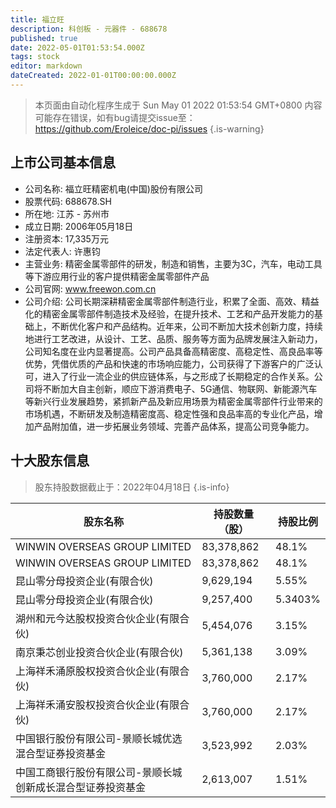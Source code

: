 ```yaml
---
title: 福立旺
description: 科创板 - 元器件 - 688678
published: true
date: 2022-05-01T01:53:54.000Z
tags: stock
editor: markdown
dateCreated: 2022-01-01T00:00:00.000Z
---
```


> 本页面由自动化程序生成于 Sun May 01 2022 01:53:54 GMT+0800
> 内容可能存在错误，如有bug请提交issue至：https://github.com/Eroleice/doc-pi/issues
{.is-warning}

## 上市公司基本信息
- 公司名称: 福立旺精密机电(中国)股份有限公司
- 股票代码: 688678.SH
- 所在地: 江苏 - 苏州市
- 成立日期: 2006年05月18日
- 注册资本: 17,335万元
- 法定代表人: 许惠钧
- 主营业务: 精密金属零部件的研发，制造和销售，主要为3C，汽车，电动工具等下游应用行业的客户提供精密金属零部件产品
- 公司官网: www.freewon.com.cn
- 公司介绍: 公司长期深耕精密金属零部件制造行业，积累了全面、高效、精益化的精密金属零部件制造技术及经验，在提升技术、工艺和产品开发能力的基础上，不断优化客户和产品结构。近年来，公司不断加大技术创新力度，持续地进行工艺改进，从设计、工艺、品质、服务等方面为品牌发展注入新动力，公司知名度在业内显著提高。公司产品具备高精密度、高稳定性、高良品率等优势，凭借优质的产品和快速的市场响应能力，公司获得了下游客户的广泛认可，进入了行业一流企业的供应链体系，与之形成了长期稳定的合作关系。公司将不断加大自主创新，顺应下游消费电子、5G通信、物联网、新能源汽车等新兴行业发展趋势，紧抓新产品及新应用场景为精密金属零部件行业带来的市场机遇，不断研发及制造精密度高、稳定性强和良品率高的专业化产品，增加产品附加值，进一步拓展业务领域、完善产品体系，提高公司竞争能力。


## 十大股东信息
> 股东持股数据截止于：2022年04月18日
{.is-info}

| 股东名称 | 持股数量（股） | 持股比例 |
| --- | --- | --- |
| WINWIN OVERSEAS GROUP LIMITED | 83,378,862 | 48.1% |
| WINWIN OVERSEAS GROUP LIMITED | 83,378,862 | 48.1% |
| 昆山零分母投资企业(有限合伙) | 9,629,194 | 5.55% |
| 昆山零分母投资企业(有限合伙) | 9,257,400 | 5.3403% |
| 湖州和元今达股权投资合伙企业(有限合伙) | 5,454,076 | 3.15% |
| 南京秉芯创业投资合伙企业(有限合伙) | 5,361,138 | 3.09% |
| 上海祥禾涌原股权投资合伙企业(有限合伙) | 3,760,000 | 2.17% |
| 上海祥禾涌安股权投资合伙企业(有限合伙) | 3,760,000 | 2.17% |
| 中国银行股份有限公司-景顺长城优选混合型证券投资基金 | 3,523,992 | 2.03% |
| 中国工商银行股份有限公司-景顺长城创新成长混合型证券投资基金 | 2,613,007 | 1.51% |




